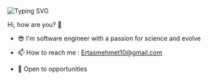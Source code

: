 ![Typing SVG](https://readme-typing-svg.demolab.com/?font=Fira+Code&weight=300&size=25&duration=2000&pause=1000&width=500&height=77&lines=I%27m+Mehmet+Ertas;%20Software+Engineer+%F0%9F%A7%91%E2%80%8D%F0%9F%92%BB)

Hi, how are you? 👋

* 😎 I'm software engineer with a passion for science and evolve

* 📫 How to reach me : Ertasmehmet10@gmail.com 

* 👯 Open to opportunities
